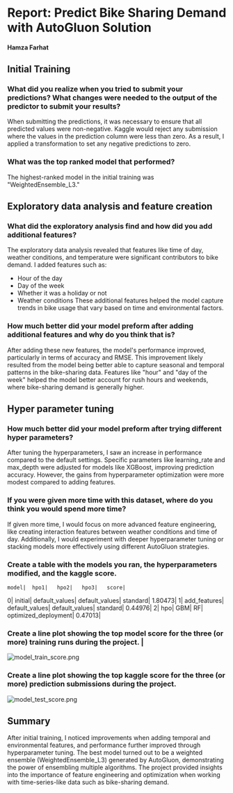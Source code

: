 # Report: Predict Bike Sharing Demand with AutoGluon Solution
#### Hamza Farhat

## Initial Training
### What did you realize when you tried to submit your predictions? What changes were needed to the output of the predictor to submit your results?
When submitting the predictions, it was necessary to ensure that all predicted values were non-negative.
Kaggle would reject any submission where the values in the prediction column were less than zero. As a result,
I applied a transformation to set any negative predictions to zero.

### What was the top ranked model that performed?
The highest-ranked model in the initial training was "WeightedEnsemble_L3."

## Exploratory data analysis and feature creation
### What did the exploratory analysis find and how did you add additional features?
The exploratory data analysis revealed that features like time of day, weather conditions,
and temperature were significant contributors to bike demand. I added features such as:
- Hour of the day
- Day of the week
- Whether it was a holiday or not
- Weather conditions
These additional features helped the model capture trends in bike usage that vary based on time and environmental factors.

### How much better did your model preform after adding additional features and why do you think that is?
After adding these new features, the model's performance improved, particularly in terms of accuracy and RMSE. 
This improvement likely resulted from the model being better able to capture seasonal and temporal patterns in the bike-sharing data. 
Features like "hour" and "day of the week" helped the model better account for rush hours and weekends, 
where bike-sharing demand is generally higher.

## Hyper parameter tuning
### How much better did your model preform after trying different hyper parameters?
After tuning the hyperparameters, I saw an increase in performance compared to the default settings. 
Specific parameters like learning_rate and max_depth were adjusted for models like XGBoost, improving prediction accuracy. 
However, the gains from hyperparameter optimization were more modest compared to adding features.

### If you were given more time with this dataset, where do you think you would spend more time?
If given more time, I would focus on more advanced feature engineering, 
like creating interaction features between weather conditions and time of day. Additionally, 
I would experiment with deeper hyperparameter tuning or stacking models more effectively using different AutoGluon strategies.


### Create a table with the models you ran, the hyperparameters modified, and the kaggle score.
	model|	hpo1|	hpo2|	hpo3|	score|
0|	initial|	default_values|	default_values|	standard|	1.80473|
1|	add_features|	default_values|	default_values|	standard|	0.44976|
2|	hpo|	GBM| RF|	optimized_deployment|	0.47013|


### Create a line plot showing the top model score for the three (or more) training runs during the project. |



![model_train_score.png](img/model_train_score.png)

### Create a line plot showing the top kaggle score for the three (or more) prediction submissions during the project.



![model_test_score.png](img/model_test_score.png)

## Summary
After initial training, I noticed improvements when adding temporal and environmental features, 
and performance further improved through hyperparameter tuning. 
The best model turned out to be a weighted ensemble (WeightedEnsemble_L3) generated by AutoGluon, 
demonstrating the power of ensembling multiple algorithms.
The project provided insights into the importance of feature engineering and optimization when working with time-series-like data such as bike-sharing demand.
